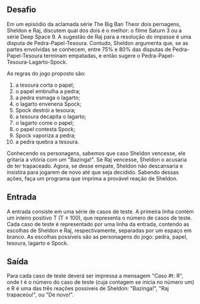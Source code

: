 ## Desafio

Em um episódio da aclamada série The Big Ban Theor dois pernagens, Sheldon
e Raj, discutem qual dos dois é o melhor: o filme Saturn 3 ou a série Deep
Space 9. A sugestão de Raj para a resolução do impasse é uma disputa de
Pedra-Papel-Tesoura. Contudo, Sheldon argumenta que, se as partes envolvidas
se conhecem, entre 75% e 80% das disputas de Pedra-Papel-Tesoura terminam
empatadas, e então sugere o Pedra-Papel-Tesoura-Lagarto-Spock.

As regras do jogo proposto são:

1. a tesoura corta o papel;
2. o papel embrulha a pedra;
3. a pedra esmaga o lagarto;
4. o lagarto envenena Spock;
5. Spock destrói a tesoura;
6. a tesoura decapita o lagarto;
7. o lagarto come o papel;
8. o papel contesta Spock;
9. Spock vaporiza a pedra;
10. a pedra quebra a tesoura.

Conhecendo os personagens, sabemos que caso Sheldon vencesse, ele gritaria a
vitória com um "Bazinga!". Se Raj vencesse, Sheldon o acusaria de ter
trapaceado. Agora, se desse empate, Sheldon não descansaria e insistira para
jogarem de novo até que seja decidido. Sabendo dessas ações, faça um programa
que imprima a provável reação de Sheldon.

## Entrada

A entrada consiste em uma série de casos de teste. A primeira linha contém um
inteiro positivo T (T ≤ 100), que representa o número de casos de teste. Cada
caso de teste é representado por uma linha da entrada, contendo as escolhas de
Sheldon e Raj, respectivamente, separadas por um espaço em branco. As escolhas
possíveis são as personagens do jogo: pedra, papel, tesoura, lagarto e Spock.

## Saída

Para cada caso de teste deverá ser impressa a mensagem "Caso #t: R", onde t é
o número do caso de teste (cuja contagem se inicia no número um) e R é uma das
três reações possíveis de Sheldon: "Bazinga!", "Raj trapaceou!", ou "De novo!".
